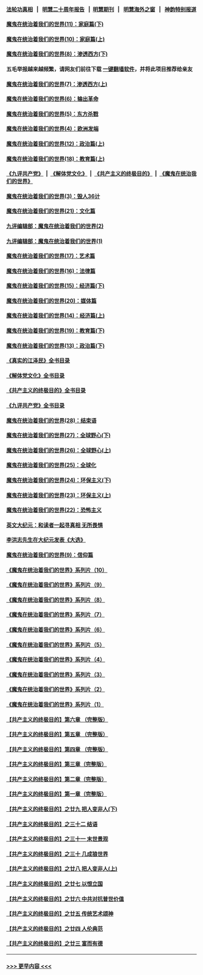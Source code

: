 #### [法轮功真相](https://github.com/gfw-breaker/truth/blob/master/README.md?t=0) &nbsp;&nbsp;|&nbsp;&nbsp; [明慧二十周年报告](https://github.com/gfw-breaker/mh-reports/blob/master/README.md?t=0) &nbsp;&nbsp;|&nbsp;&nbsp;[明慧期刊](https://github.com/gfw-breaker/mh-qikan) &nbsp;&nbsp;|&nbsp;&nbsp; [明慧海外之窗](https://github.com/gfw-breaker/mh-news/blob/master/README.md?t=0) &nbsp;&nbsp;|&nbsp;&nbsp; [神韵特别报道](https://github.com/gfw-breaker/mh-news/blob/master/shenyun.md?t=0)
#### [魔鬼在统治着我们的世界(11)：家庭篇(下)](../pages/nsc422/n10440961.md?t=11200650) 
#### [魔鬼在统治着我们的世界(10)：家庭篇(上)](../pages/nsc422/n10435448.md?t=11200650) 
#### [魔鬼在统治着我们的世界(8)：渗透西方(下)](../pages/nsc422/n10429603.md?t=11200650) 
#### 五毛举报越来越频繁，请网友们前往下载 [一键翻墙软件](https://github.com/gfw-breaker/ssr-accounts)，并将此项目推荐给亲友
#### [魔鬼在统治着我们的世界(7)：渗透西方(上)](../pages/nsc422/n10426013.md?t=11200650) 
#### [魔鬼在统治着我们的世界(6)：输出革命](../pages/nsc422/n10421536.md?t=11200650) 
#### [魔鬼在统治着我们的世界(5)：东方杀戮](../pages/nsc422/n10417707.md?t=11200650) 
#### [魔鬼在统治着我们的世界(4)：欧洲发端](../pages/nsc422/n10414890.md?t=11200650) 
#### [魔鬼在统治着我们的世界(12)：政治篇(上)](../pages/nsc422/n10444576.md?t=11200650) 
#### [魔鬼在统治着我们的世界(18)：教育篇(上)](../pages/nsc422/n10526970.md?t=11200650) 
#### [《九评共产党》](https://github.com/begood0513/9ping.md/blob/master/README.md) &nbsp;|&nbsp; [《解体党文化》](../../../../jtdwh.md/blob/master/README.md)  &nbsp;|&nbsp; [《共产主义的终极目的》](../../../../gczydzjmd.md/blob/master/README.md) &nbsp;|&nbsp; [《魔鬼在统治我们的世界》](../../../../mgztzwmdsj.md/blob/master/README.md) 
#### [魔鬼在统治着我们的世界(3)：毁人36计](../pages/nsc422/n10411583.md?t=11200650) 
#### [魔鬼在统治着我们的世界(21)：文化篇](../pages/nsc422/n10597706.md?t=11200650) 
#### [九评编辑部：魔鬼在统治着我们的世界(2)](../pages/nsc422/n10410036.md?t=11200650) 
#### [九评编辑部：魔鬼在统治着我们的世界(1)](../pages/nsc422/n10406825.md?t=11200650) 
#### [魔鬼在统治着我们的世界(17)：艺术篇](../pages/nsc422/n10499093.md?t=11200650) 
#### [魔鬼在统治着我们的世界(16)：法律篇](../pages/nsc422/n10485969.md?t=11200650) 
#### [魔鬼在统治着我们的世界(15)：经济篇(下)](../pages/nsc422/n10469975.md?t=11200650) 
#### [魔鬼在统治着我们的世界(20)：媒体篇](../pages/nsc422/n10586579.md?t=11200650) 
#### [魔鬼在统治着我们的世界(14)：经济篇(上)](../pages/nsc422/n10457370.md?t=11200650) 
#### [魔鬼在统治着我们的世界(19)：教育篇(下)](../pages/nsc422/n10564808.md?t=11200650) 
#### [魔鬼在统治着我们的世界(13)：政治篇(下)](../pages/nsc422/n10448270.md?t=11200650) 
#### [《真实的江泽民》全书目录](../pages/nsc422/n13721399.md?t=11200650) 
#### [《解体党文化》全书目录](../pages/nsc422/n13721157.md?t=11200650) 
#### [《共产主义的终极目的》全书目录](../pages/nsc422/n13721048.md?t=11200650) 
#### [《九评共产党》全书目录](../pages/nsc422/n13708085.md?t=11200650) 
#### [魔鬼在统治着我们的世界(28)：结束语](../pages/nsc422/n10936246.md?t=11200650) 
#### [魔鬼在统治着我们的世界(27)：全球野心(下)](../pages/nsc422/n10928319.md?t=11200650) 
#### [魔鬼在统治着我们的世界(26)：全球野心(上)](../pages/nsc422/n10900318.md?t=11200650) 
#### [魔鬼在统治着我们的世界(25)：全球化](../pages/nsc422/n10788205.md?t=11200650) 
#### [魔鬼在统治着我们的世界(24)：环保主义(下)](../pages/nsc422/n10695307.md?t=11200650) 
#### [魔鬼在统治着我们的世界(23)：环保主义(上)](../pages/nsc422/n10688613.md?t=11200650) 
#### [魔鬼在统治着我们的世界(22)：恐怖主义](../pages/nsc422/n10614727.md?t=11200650) 
#### [英文大纪元：和读者一起寻真相 无所畏惧](../pages/nsc422/n12542027.md?t=11200650) 
#### [李洪志先生在大纪元发表《大选》](../pages/nsc422/n12534746.md?t=11200650) 
#### [魔鬼在统治着我们的世界(9)：信仰篇](../pages/nsc422/n10432159.md?t=11200650) 
#### [《魔鬼在统治着我们的世界》系列片（10）](../pages/nsc422/n12292670.md?t=11200650) 
#### [《魔鬼在统治着我们的世界》系列片（9）](../pages/nsc422/n12290859.md?t=11200650) 
#### [《魔鬼在统治着我们的世界》系列片（8）](../pages/nsc422/n12287445.md?t=11200650) 
#### [《魔鬼在统治着我们的世界》系列片（7）](../pages/nsc422/n12283425.md?t=11200650) 
#### [《魔鬼在统治着我们的世界》系列片（6）](../pages/nsc422/n12282314.md?t=11200650) 
#### [《魔鬼在统治着我们的世界》系列片（5）](../pages/nsc422/n12281419.md?t=11200650) 
#### [《魔鬼在统治着我们的世界》系列片（4）](../pages/nsc422/n12274024.md?t=11200650) 
#### [《魔鬼在统治着我们的世界》系列片（3）](../pages/nsc422/n12271322.md?t=11200650) 
#### [《魔鬼在统治着我们的世界》系列片（2）](../pages/nsc422/n12269049.md?t=11200650) 
#### [《魔鬼在统治着我们的世界》系列片（1）](../pages/nsc422/n12267575.md?t=11200650) 
#### [【共产主义的终极目的】第六章 （完整版）](../pages/nsc422/n11428913.md?t=11200650) 
#### [【共产主义的终极目的】第五章 （完整版）](../pages/nsc422/n11428912.md?t=11200650) 
#### [【共产主义的终极目的】第四章 （完整版）](../pages/nsc422/n11428907.md?t=11200650) 
#### [【共产主义的终极目的】第三章（完整版）](../pages/nsc422/n11428848.md?t=11200650) 
#### [【共产主义的终极目的】第二章（完整版）](../pages/nsc422/n11428831.md?t=11200650) 
#### [【共产主义的终极目的】第一章（完整版）](../pages/nsc422/n11417651.md?t=11200650) 
#### [【共产主义的终极目的】之廿九 把人变非人(下)](../pages/nsc422/n11344140.md?t=11200650) 
#### [【共产主义的终极目的】之三十二 结语](../pages/nsc422/n11360535.md?t=11200650) 
#### [【共产主义的终极目的】之三十一 末世景观](../pages/nsc422/n11351129.md?t=11200650) 
#### [【共产主义的终极目的】之三十 几成狼世界](../pages/nsc422/n11348280.md?t=11200650) 
#### [【共产主义的终极目的】之廿八 把人变非人(上)](../pages/nsc422/n11340492.md?t=11200650) 
#### [【共产主义的终极目的】之廿七 以恨立国](../pages/nsc422/n11336944.md?t=11200650) 
#### [【共产主义的终极目的】之廿六 中共对抗普世价值](../pages/nsc422/n11324785.md?t=11200650) 
#### [【共产主义的终极目的】之廿五 传统艺术颂神](../pages/nsc422/n11296396.md?t=11200650) 
#### [【共产主义的终极目的】之廿四 人伦典范](../pages/nsc422/n11296397.md?t=11200650) 
#### [【共产主义的终极目的】之廿三 富而有德](../pages/nsc422/n11283598.md?t=11200650) 

----
#### [ >>> 更早内容 <<< ](../indexes/nsc422-earlier.md)
